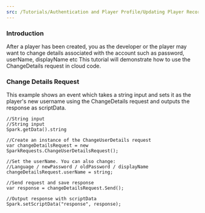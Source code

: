 ```yaml
---
src: /Tutorials/Authentication and Player Profile/Updating Player Records.md
---
```


### Introduction

After a player has been created, you as the developer or the player may want to change details associated with the account such as password, userName, displayName etc This tutorial will demonstrate how to use the ChangeDetails request in cloud code.  

### Change Details Request


This example shows an event which takes a string input and sets it as the player's new username using the ChangeDetails request and outputs the response as scriptData.

```
//String input
//String input
Spark.getData().string

//Create an instance of the ChangeUserDetails request
var changeDetailsRequest = new SparkRequests.ChangeUserDetailsRequest();

//Set the userName. You can also change:
//Language / newPassword / oldPassword / displayName
changeDetailsRequest.userName = string;

//Send request and save response
var response = changeDetailsRequest.Send();

//Output response with scriptData
Spark.setScriptData("response", response);
```
